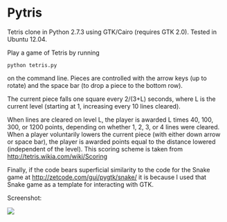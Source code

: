 Pytris
======

Tetris clone in Python 2.7.3 using GTK/Cairo (requires GTK 2.0). Tested in Ubuntu 12.04.

Play a game of Tetris by running

    python tetris.py

on the command line. Pieces are controlled with the arrow keys (up to rotate) and the space bar (to drop a piece to the bottom row).

The current piece falls one square every 2/(3+L) seconds, where L is the current level (starting at 1, increasing every 10 lines cleared).

When lines are cleared on level L, the player is awarded L times 40, 100, 300, or 1200 points, depending on whether 1, 2, 3, or 4 lines were cleared. When a player voluntarily lowers the current piece (with either down arrow or space bar), the player is awarded points equal to the distance lowered (independent of the level). This scoring scheme is taken from http://tetris.wikia.com/wiki/Scoring

Finally, if the code bears superficial similarity to the code for the Snake game at http://zetcode.com/gui/pygtk/snake/ it is because I used that Snake game as a template for interacting with GTK.

Screenshot:

<img src='https://docs.google.com/file/d/0Bwvfx_iVO6cNUW5lS2dVZG5KcHM/edit'>
